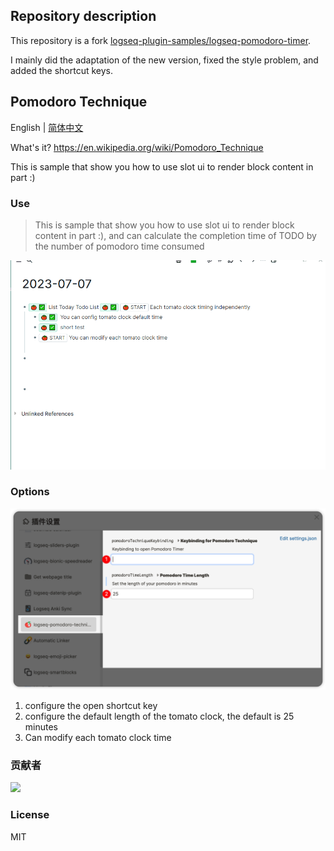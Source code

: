 ## Repository description
This repository is a fork [logseq-plugin-samples/logseq-pomodoro-timer](https://github.com/logseq/logseq-plugin-samples/tree/master/logseq-pomodoro-timer).

I mainly did the adaptation of the new version, fixed the style problem, and added the shortcut keys.
## Pomodoro Technique 
English | [简体中文](./README-zh_CN.md)

What's it? https://en.wikipedia.org/wiki/Pomodoro_Technique

This is sample that show you how to use slot ui to render block content in part :)

### Use
> This is sample that show you how to use slot ui to render block content in part :), and can calculate the completion time of TODO by the number of pomodoro time consumed

![demo](./images/demo.gif)


### Options

![configuration-item](./images/option.png)
1. configure the open shortcut key
2. configure the default length of the tomato clock, the default is 25 minutes
3. Can modify each tomato clock time

### 贡献者

<a href="https://github.com/eryajf/learn-github/graphs/contributors">
  <img src="https://contrib.rocks/image?repo=eryajf/learn-github" />
</a>


### License
MIT
